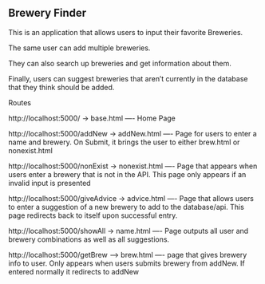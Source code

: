 ## Brewery Finder

This is an application that allows users to input their favorite Breweries.

The same user can add multiple breweries. 

They can also search up breweries and get information about them.

Finally, users can suggest breweries that aren’t currently in the database that they think should be added.


Routes

http://localhost:5000/ -> base.html —- Home Page

http://localhost:5000/addNew -> addNew.html —- Page for users to enter a name and brewery. On Submit, it brings the user to either brew.html or nonexist.html

http://localhost:5000/nonExist -> nonexist.html —- Page that appears when users enter a brewery that is not in the API. This page only appears if an invalid input is presented

http://localhost:5000/giveAdvice -> advice.html —- Page that allows users to enter a suggestion of a new brewery to add to the database/api. This page redirects back to itself upon successful entry. 

http://localhost:5000/showAll -> name.html —- Page outputs all user and brewery combinations as well as all suggestions.

http://localhost:5000/getBrew —> brew.html —- page that gives brewery info to user. Only appears when users submits brewery from addNew. If entered normally it redirects to addNew
